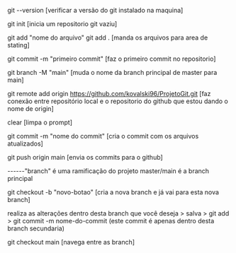 git --version                                                       [verificar a versão do git instalado na maquina]

git init                                                            [inicia um repositorio git vaziu]

git add "nome do arquivo" git add .                                 [manda os arquivos para area de stating]

git commit -m "primeiro commit"                                     [faz o primeiro commit no repositorio]

git branch -M "main"                                                [muda o nome da branch principal de master para main] 

git remote add origin https://github.com/kovalski96/ProjetoGit.git  [faz conexão entre repositório local e o repositorio do github que estou dando o nome de origin]

clear                                                               [limpa o prompt]

git commit -m "nome do commit"                                      [cria o commit com os arquivos atualizados]

git push origin main                                                [envia os commits para o github]



------"branch" é uma ramificação do projeto master/main é a branch principal

git checkout -b "novo-botao"                                        [cria a nova branch e já vai para esta nova branch]

realiza as alterações dentro desta branch que você deseja > salva > git add > git commit -m nome-do-commit (este commit é apenas dentro desta branch secundaria)


git checkout main                                                   [navega entre as branch]